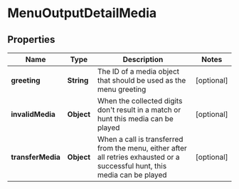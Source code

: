 

# MenuOutputDetailMedia


## Properties

| Name | Type | Description | Notes |
|------------ | ------------- | ------------- | -------------|
|**greeting** | **String** | The ID of a media object that should be used as the menu greeting |  [optional] |
|**invalidMedia** | **Object** | When the collected digits don&#39;t result in a match or hunt this media can be played |  [optional] |
|**transferMedia** | **Object** | When a call is transferred from the menu, either after all retries exhausted or a successful hunt, this media can be played |  [optional] |



